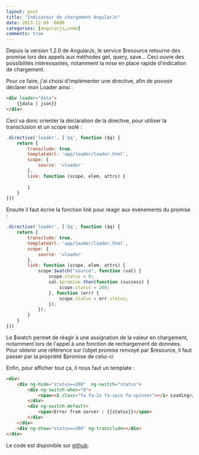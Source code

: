 ```yaml
---
layout: post
title: "Indicateur de chargement AngularJs"
date: 2013-12-08 -0800
categories: [angularjs,code]
comments: true
---
```


Depuis la version 1.2.0 de AngularJs, le service $resource retourne des promise lors des appels aux méthodes get, query, save... Ceci ouvre des possibilités intéressantes, notamment la mise en place rapide d'indication de chargement.

Pour ce faire, j'ai choisi d'implémenter une directive, afin de pouvoir déclarer mon Loader ainsi :

```` html
<div loader="data"> 
    {{data | json}} 
</div>
````

Ceci va donc orienter la déclaration de la directive, pour utiliser la transclusion et un scope isolé :

```` javascript
.directive('loader', ['$q', function ($q) { 
    return { 
        transclude: true, 
        templateUrl: 'app/loader/loader.html', 
        scope: { 
            source: '=loader' 
        }, 
        link: function (scope, elem, attrs) { 
             
        } 
    } 
}])
````

Ensuite il faut écrire la fonction link pour réagir aux évènements du promise :

```` javascript
.directive('loader', ['$q', function ($q) { 
    return { 
        transclude: true, 
        templateUrl: 'app/loader/loader.html', 
        scope: { 
            source: '=loader' 
        }, 
        link: function (scope, elem, attrs) { 
            scope.$watch("source", function (val) { 
                scope.status = 0; 
                val.$promise.then(function (success) { 
                    scope.status = 200; 
                }, function (err) { 
                    scope.status = err.status; 
                }); 
            }); 
        } 
    } 
}])
```` 
Le $watch permet de réagir à une assignation de la valeur en chargement, notamment lors de l'appel à une fonction de rechargement de données. Pour obtenir une référence sur l’objet promise renvoyé par $resource, il faut passer par la propriété $promise de celui-ci

Enfin, pour afficher tout ça, il nous faut un template :

```` html
<div> 
    <div ng-hide="status==200"  ng-switch="status"> 
        <div ng-switch-when="0"> 
            <span><i class="fa fa-2x fa-spin fa-spinner"></i> Loading</span> 
        </div> 
        <div ng-switch-default> 
            <span>Error from server : {{status}}</span> 
        </div> 
    </div> 
    <div ng-show="status==200" ng-transclude></div> 
</div>
```` 

Le code est disponible sur [github](https://github.com/mathieubrun/Samples.AngularBootstrapWebApi/tree/master/SampleApplication.Web/App/Loader).

